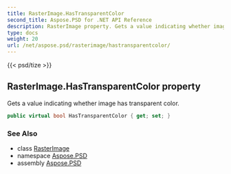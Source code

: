 ```yaml
---
title: RasterImage.HasTransparentColor
second_title: Aspose.PSD for .NET API Reference
description: RasterImage property. Gets a value indicating whether image has transparent color
type: docs
weight: 20
url: /net/aspose.psd/rasterimage/hastransparentcolor/
---
```

{{< psd/tize >}}
## RasterImage.HasTransparentColor property

Gets a value indicating whether image has transparent color.

```csharp
public virtual bool HasTransparentColor { get; set; }
```

### See Also

* class [RasterImage](../)
* namespace [Aspose.PSD](../../../aspose.psd/)
* assembly [Aspose.PSD](../../../)


